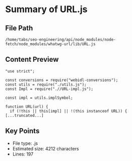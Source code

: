 # Summary of URL.js
  
## File Path
`/home/tabs/seo-engineering/api/node_modules/node-fetch/node_modules/whatwg-url/lib/URL.js`

## Content Preview
```
"use strict";

const conversions = require("webidl-conversions");
const utils = require("./utils.js");
const Impl = require(".//URL-impl.js");

const impl = utils.implSymbol;

function URL(url) {
  if (!this || this[impl] || !(this instanceof URL)) {
[...truncated...]
```

## Key Points
- File type: .js
- Estimated size: 4212 characters
- Lines: 197
